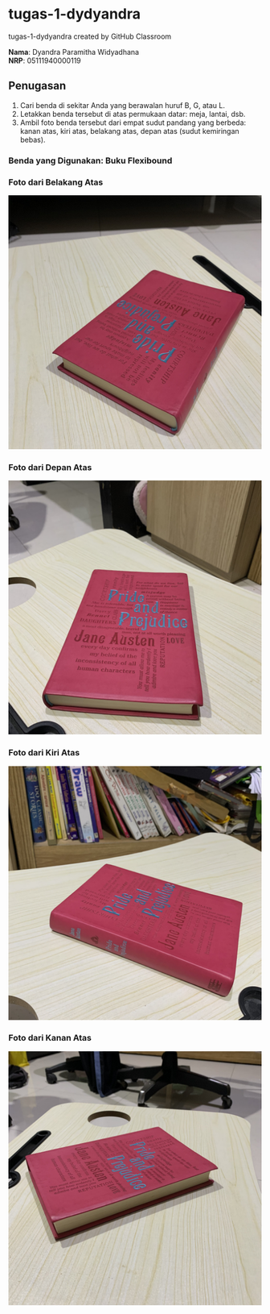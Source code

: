 # tugas-1-dydyandra
tugas-1-dydyandra created by GitHub Classroom

**Nama**: Dyandra Paramitha Widyadhana<br>
**NRP**: 05111940000119

## Penugasan
1. Cari benda di sekitar Anda yang berawalan huruf B, G, atau L.
2. Letakkan benda tersebut di atas permukaan datar: meja, lantai, dsb.
3. Ambil foto benda tersebut dari empat sudut pandang yang berbeda: kanan atas, kiri atas, belakang atas, depan atas (sudut kemiringan bebas).

### Benda yang Digunakan: Buku Flexibound

### Foto dari Belakang Atas
<img src="images/belakang.jpg">

### Foto dari Depan Atas
<img src="images/depan.jpg">

### Foto dari Kiri Atas
<img src="images/kiri.jpg">

### Foto dari Kanan Atas
<img src="images/kanan.jpg">
